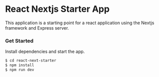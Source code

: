 # React Nextjs Starter App
This application is a starting point for a react application using the Nextjs framework and Express server.

### Get Started
Install dependencies and start the app.

```sh
$ cd react-next-starter
$ npm install
$ npm run dev
```

